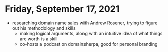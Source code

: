 # Friday, September 17, 2021

- researching domain name sales with Andrew Rosener, trying to figure out his
  methodology and skills
  - making logical arguments, along with an intuitive idea of what things are
    worth is a skill
  - co-hosts a podcast on domainsherpa, good for personal branding
